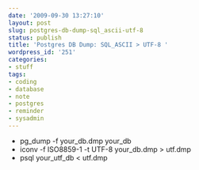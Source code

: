```yaml
---
date: '2009-09-30 13:27:10'
layout: post
slug: postgres-db-dump-sql_ascii-utf-8
status: publish
title: 'Postgres DB Dump: SQL_ASCII > UTF-8 '
wordpress_id: '251'
categories:
- stuff
tags:
- coding
- database
- note
- postgres
- reminder
- sysadmin
---
```


- pg_dump -f your_db.dmp your_db
- iconv -f ISO8859-1 -t UTF-8 your_db.dmp > utf.dmp
- psql your_utf_db < utf.dmp
